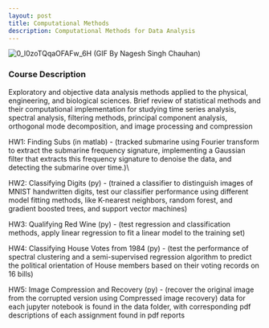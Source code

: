 ```yaml
---
layout: post
title: Computational Methods
description: Computational Methods for Data Analysis
---
```


![0_l0zoTQqaOFAFw_6H](https://github.com/user-attachments/assets/2002adf2-fe27-4021-a0b8-bddc8bb2b786)
(GIF By Nagesh Singh Chauhan)

### Course Description
Exploratory and objective data analysis methods applied to the physical, engineering, and biological sciences. Brief review of statistical methods and their computational implementation for studying time series analysis, spectral analysis, filtering methods, principal component analysis, orthogonal mode decomposition, and image processing and compression

HW1: Finding Subs (in matlab) - (tracked submarine using Fourier transform to extract the submarine frequency signature, implementing a Gaussian filter that extracts this frequency signature to denoise the data, and detecting the submarine over time.)\

HW2: Classifying Digits (py) - (trained a classifier to distinguish images of MNIST handwritten digits, test our classifier performance using different model fitting methods, like K-nearest neighbors, random forest, and gradient boosted trees, and support vector machines)

HW3: Qualifying Red Wine (py) - (test regression and classification methods, apply linear regression to fit a linear model to the training set)

HW4: Classifying House Votes from 1984 (py) - (test the performance of spectral clustering and a semi-supervised regression algorithm to predict the political orientation of House members based on their voting records on 16 bills)

HW5: Image Compression and Recovery (py) - (recover the original image from the corrupted version using Compressed image recovery)
data for each jupyter notebook is found in the data folder, with corresponding pdf descriptions of each assignment found in pdf reports
